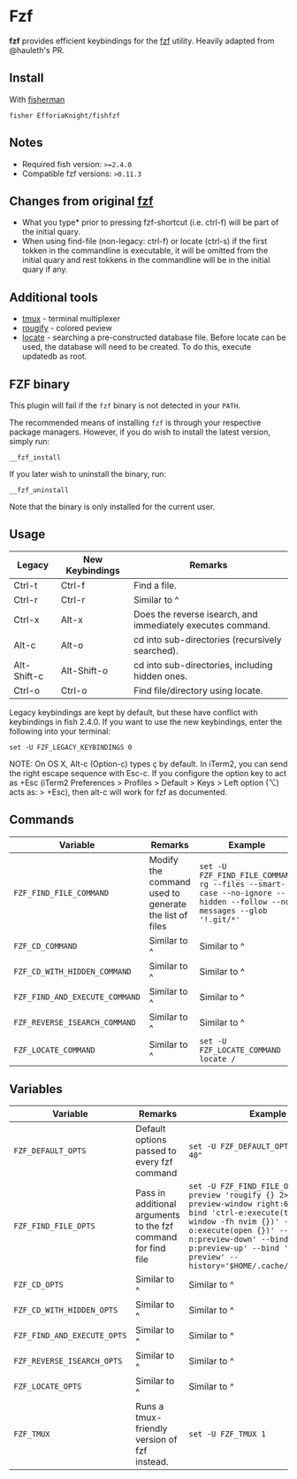 # Fzf

**fzf** provides efficient keybindings for the [fzf](https://github.com/junegunn/fzf) utility. Heavily adapted from @hauleth's PR.

## Install

With [fisherman]

```
fisher EfforiaKnight/fishfzf
```

## Notes

* Required fish version: `>=2.4.0`
* Compatible fzf versions: `>0.11.3`

## Changes from original [fzf]
* What you type* prior to pressing fzf-shortcut (i.e. ctrl-f) will be part of the initial quary.
* When using find-file (non-legacy: ctrl-f) or locate (ctrl-s) if the first tokken in the commandline is executable, it will be omitted from the initial quary and rest tokkens in the commandline will be in the initial quary if any.

## Additional tools
* [tmux] - terminal multiplexer
* [rougify] - colored peview
* [locate] - searching a pre-constructed database file. Before locate can be used, the database will need to be created. To do this, execute updatedb as root.

## FZF binary
This plugin will fail if the `fzf` binary is not detected in your `PATH`.

The recommended means of installing `fzf` is through your respective package managers. However, if you do wish to install the latest version, simply run:

```
__fzf_install
```

If you later wish to uninstall the binary, run:

```
__fzf_uninstall
```

Note that the binary is only installed for the current user.

## Usage

| Legacy      | New Keybindings   | Remarks                                                       |
| -------     | ----------------- | ------------------------------------------------------------- |
| Ctrl-t      | Ctrl-f            | Find a file.                                                  |
| Ctrl-r      | Ctrl-r            | Similar to ^                                                  |
| Ctrl-x      | Alt-x             | Does the reverse isearch, and immediately executes command.   |
| Alt-c       | Alt-o             | cd into sub-directories (recursively searched).               |
| Alt-Shift-c | Alt-Shift-o       | cd into sub-directories, including hidden ones.               |
| Ctrl-o      | Ctrl-o            | Find file/directory using locate.                             |

Legacy keybindings are kept by default, but these have conflict with keybindings in fish 2.4.0. If you want to use the new keybindings, enter the following into your terminal:

```
set -U FZF_LEGACY_KEYBINDINGS 0
```

NOTE: On OS X, Alt-c (Option-c) types ç by default. In iTerm2, you can send the right escape sequence with Esc-c. If you configure the option key to act as +Esc (iTerm2 Preferences > Profiles > Default > Keys > Left option (⌥) acts as: > +Esc), then alt-c will work for fzf as documented.


## Commands
| Variable                       | Remarks                                               | Example                                                       |
| ------------------------------ | ----------------------------------------------------- | ------------------------------------------------------------- |
| `FZF_FIND_FILE_COMMAND`        | Modify the command used to generate the list of files | `set -U FZF_FIND_FILE_COMMAND rg --files --smart-case --no-ignore --hidden --follow --no-messages --glob '!.git/*'` |
| `FZF_CD_COMMAND`               | Similar to ^                                          | Similar to ^                                                  |
| `FZF_CD_WITH_HIDDEN_COMMAND`   | Similar to ^                                          | Similar to ^                                                  |
| `FZF_FIND_AND_EXECUTE_COMMAND` | Similar to ^                                          | Similar to ^                                                  |
| `FZF_REVERSE_ISEARCH_COMMAND`  | Similar to ^                                          | Similar to ^                                                  |
| `FZF_LOCATE_COMMAND`           | Similar to ^                                          | `set -U FZF_LOCATE_COMMAND locate /`                                                 |

## Variables
| Variable                    | Remarks                                                        | Example                                               |
| --------------------------- | -------------------------------------------------------------- | ----------------------------------------------------  |
| `FZF_DEFAULT_OPTS`          | Default options passed to every fzf command                    | `set -U FZF_DEFAULT_OPTS "--height 40"`               |
| `FZF_FIND_FILE_OPTS`        | Pass in additional arguments to the fzf command for find file  | `set -U FZF_FIND_FILE_OPTS "--preview 'rougify {} 2>/dev/null' --preview-window right:60%:hidden --bind 'ctrl-e:execute(tmux split-window -fh nvim {})' --bind 'ctrl-o:execute(open {})' --bind 'alt-n:preview-down' --bind 'alt-p:preview-up' --bind '?:toggle-preview' --history='$HOME/.cache/FZF_history'"` |
| `FZF_CD_OPTS`               | Similar to ^                                                   | Similar to ^                                          |
| `FZF_CD_WITH_HIDDEN_OPTS`   | Similar to ^                                                   | Similar to ^                                          |
| `FZF_FIND_AND_EXECUTE_OPTS` | Similar to ^                                                   | Similar to ^                                          |
| `FZF_REVERSE_ISEARCH_OPTS`  | Similar to ^                                                   | Similar to ^                                          |
| `FZF_LOCATE_OPTS`           | Similar to ^                                                   | Similar to ^                                          |
| `FZF_TMUX`                  | Runs a tmux-friendly version of fzf instead.                   | `set -U FZF_TMUX 1`                                   |

[tmux]:https://tmux.github.io/
[rougify]:http://rouge.jneen.net/
[locate]:https://anonscm.debian.org/cgit/collab-maint/mlocate.git
[fzf]:https://github.com/fisherman/fzf
[slack-link]: https://fisherman-wharf.herokuapp.com
[slack-badge]: https://fisherman-wharf.herokuapp.com/badge.svg
[fisherman]: https://github.com/fisherman/fisherman
